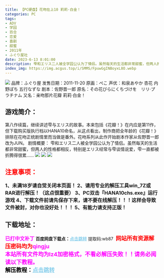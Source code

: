 ```yaml
---
title: 【PC硬盘】花吻在上10 莉莉·白金！
categories: PC
tags:
- ADV
- 学园
- 百合
- 恋爱
- 喜剧
- 甜蜜
- 2011年
- ふぐり屋社
date: 2023-6-13 8:01:00
description: 雫和エリス二人被全学园公认为了情侣。虽然每天的生活都非常甜蜜，但两人的性格都相反，特别是エリス经常与雫谈情说爱，雫一直都被折腾得很累……
index_img: https://img.acgus.top/i/SMMS/FpuwGgINBoyxL8O.webp
---
```

![](https://img.acgus.top/i/SMMS/FpuwGgINBoyxL8O.webp)
品牌：ふぐり屋
发售日期：2011-11-20
原画：ぺこ
声优：和泉あやか 杏花 内野ぽち 五行なずな
剧本：佐野晋一郎
原名：その花びらにくちづけを　リリ·プラチナム
又名：亲吻那片花瓣 莉莉·白金！

## 游戏简介：
第八作续篇，继续讲述雫与エリス的故事。本来包括《花瓣！》在内应是第11作，但下载购买版执行档以HANA10命名，从这点看出，制作商把全年龄的《花瓣！》排除在花吻正统剧情里而当做是番外。花吻系列从此作开始剧本作家从佐野晋一郎改为JUN。
剧情概要：
雫和エリス二人被全学园公认为了情侣。虽然每天的生活都非常甜蜜，但两人的性格都相反，特别是エリス经常与雫谈情说爱，雫一直都被折腾得很累……
![](https://img.acgus.top/i/SMMS/y2JNOBF4R5TpiV6.webp)
![](https://img.acgus.top/i/SMMS/uo1xECNRQhij2Xq.webp)
![](https://img.acgus.top/i/SMMS/mTdPWiyHEgIuRk1.webp)





## <font color=#FF0000 >注意事项：</font>
<font size=3><b>1、未满18岁请自觉关闭本页面！
2、请用专业的解压工具win_7Z或RAR进行解压！（这点很重要）
3、PC双击『HANA10chs.exe』运行游戏
4、下载文件前请先保存下来，请不要在线解压！！！这样会导致文件被封，对你也没好处！！！
5、有能力请支持正版！</b></font>

## 下载地址：
<font color=#FF00FF size=3><b>已打中文补丁</b></font>
<b>百度网盘下载点：</b><a href="https://pan.baidu.com/s/15KL3p9bi6DM2yQpbhTNvpQ?pwd=wb87" style="color: #87CEEB;"><b>点击跳转</b></a> 提取码:wb87
<a style="padding: 0" href="https://post.qingju.org/AD/"><img style="max-width:100%" src="https://img.acgus.top/i/2024/07/478f689b8021d8d499ab43d21acf137a.gif" alt=""></a>
<b><font color=#FF0000 size=4>网站所有资源解压密码均为</b></font><b><font color=#FF00FF size=4>qingju</font><font color=#FF0000 ></font></b><br><b><font color=#FF00FF size=4>本站所有文件均为lz4加密格式，不看必解压失败！！请务必阅读以下教程。</b></font><br><b><font color=#000 size=4>解压教程：</b><a href="https://post.qingju.org/tutorial/000/" style="color: #87CEEB;"><b>点击跳转</b></a>